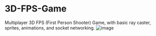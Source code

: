 # 3D-FPS-Game
 Multiplayer 3D FPS (First Person Shooter) Game, with basic ray caster, sprites, animations, and socket networking.
![image](["https://jumpshare.com/embed/0miGqMvvOc4jw4b5LU5K"](https://pouch.jumpshare.com/preview/z6RgU65yb-urLLEfRWo7flSB9tvXxlytZCEB6NtFmLnQ38of0OOAmX4fj2dhtWBg1HaQ4W-HlWPVmDohInlifazXKxCyHF4B17NCBBe1eVc))
